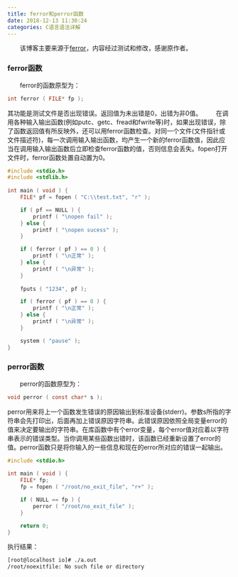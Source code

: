 ```yaml
---
title: ferror和perror函数
date: 2018-12-13 11:30:24
categories: C语言语法详解
---
```

&emsp;&emsp;该博客主要来源于[ferror](https://baike.baidu.com/item/ferror)，内容经过测试和修改，感谢原作者。

### ferror函数

&emsp;&emsp;ferror的函数原型为：

``` c
int ferror ( FILE* fp );
```

其功能是测试文件是否出现错误。返回值为未出错是0，出错为非0值。
&emsp;&emsp;在调用各种输入输出函数(例如putc、getc、fread和fwrite等)时，如果出现错误，除了函数返回值有所反映外，还可以用ferror函数检查。对同一个文件(文件指针或文件描述符)，每一次调用输入输出函数，均产生一个新的ferror函数值，因此应当在调用输入输出函数后立即检查ferror函数的值，否则信息会丢失。fopen打开文件时，ferror函数处置自动置为0。

``` c
#include <stdio.h>
#include <stdlib.h>
​
int main ( void ) {
    FILE* pf = fopen ( "C:\\test.txt", "r" );

    if ( pf == NULL ) {
        printf ( "\nopen fail" );
    } else {
        printf ( "\nopen sucess" );
    }

    if ( ferror ( pf ) == 0 ) {
        printf ( "\n正常" );
    } else {
        printf ( "\n异常" );
    }
    ​
    fputs ( "1234", pf );

    if ( ferror ( pf ) == 0 ) {
        printf ( "\n正常" );
    } else {
        printf ( "\n异常" );
    }

    system ( "pause" );
}
```

### perror函数

&emsp;&emsp;perror的函数原型为：

``` c
void perror ( const char* s );
```

perror用来将上一个函数发生错误的原因输出到标准设备(stderr)。参数s所指的字符串会先打印出，后面再加上错误原因字符串。此错误原因依照全局变量error的值来决定要输出的字符串。在库函数中有个error变量，每个error值对应着以字符串表示的错误类型。当你调用某些函数出错时，该函数已经重新设置了error的值。perror函数只是将你输入的一些信息和现在的error所对应的错误一起输出。

``` c
#include <stdio.h>
​
int main ( void ) {
    FILE* fp;
    fp = fopen ( "/root/no_exit_file", "r+" );

    if ( NULL == fp ) {
        perror ( "/root/no_exit_file" );
    }

    return 0;
}
```

执行结果：

``` bash
[root@localhost io]# ./a.out
/root/noexitfile: No such file or directory
```